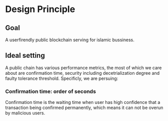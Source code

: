 # Design Principle
## Goal
A userfirendly public blockchain serving for islamic bussiness. 

## Ideal setting
A public chain has various performance metrics, the most of which we care about are confirmation time, security including decetrialization degree and faulty tolerance threshold. Specificly, we are persuing:
### Confirmation time: order of seconds
Confirmation time is the waiting time when user has high confidence that a transaction being confirmed permanently, which means it can not be overun by malicious users.
### 
